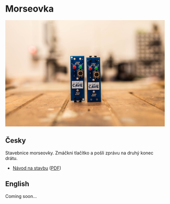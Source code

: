 # Morseovka

![kit](doc/pictures/kit.jpg)

## Česky

Stavebnice morseovky. Zmáčkni tlačítko a pošli zprávu na druhý konec drátu.

* [Návod na stavbu](doc/manual-cz.md) ([PDF](doc/manual-cz.pdf))

## English

Coming soon...
